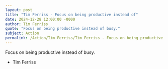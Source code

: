 ```yaml
---
layout: post
title: "Tim Ferriss - Focus on being productive instead of"
date: 2024-12-28 12:00:00 -0000
author: Tim Ferriss
quote: "Focus on being productive instead of busy."
subject: Action
permalink: /Action/Tim Ferriss/Tim Ferriss - Focus on being productive instead of
---
```


Focus on being productive instead of busy.

- Tim Ferriss
